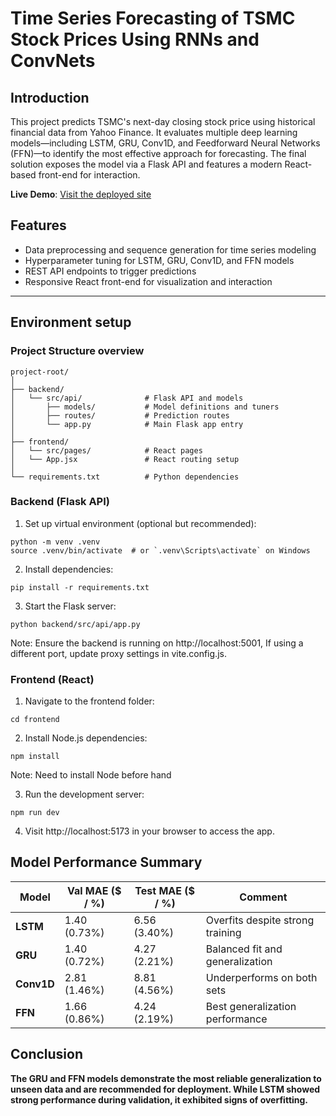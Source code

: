 # Time Series Forecasting of TSMC Stock Prices Using RNNs and ConvNets


## Introduction
This project predicts TSMC's next-day closing stock price using historical financial data from Yahoo Finance. It evaluates multiple deep learning models—including LSTM, GRU, Conv1D, and Feedforward Neural Networks (FFN)—to identify the most effective approach for forecasting. The final solution exposes the model via a Flask API and features a modern React-based front-end for interaction.

<strong>Live Demo</strong>: <a href="https://time-series-forecasting-of-tsmc-stock-3z6u.onrender.com/" target="_blank" rel="noopener noreferrer">Visit the deployed site</a>

## Features

- Data preprocessing and sequence generation for time series modeling
- Hyperparameter tuning for LSTM, GRU, Conv1D, and FFN models
- REST API endpoints to trigger predictions
- Responsive React front-end for visualization and interaction

---

## Environment setup

### Project Structure overview
```
project-root/
│
├── backend/
│   └── src/api/              # Flask API and models
│       ├── models/           # Model definitions and tuners
│       ├── routes/           # Prediction routes
│       └── app.py            # Main Flask app entry
│
├── frontend/
│   └── src/pages/            # React pages
│   └── App.jsx               # React routing setup
│
└── requirements.txt          # Python dependencies
```

### Backend (Flask API)

1. Set up virtual environment (optional but recommended):
```
python -m venv .venv
source .venv/bin/activate  # or `.venv\Scripts\activate` on Windows
```
2. Install dependencies:
```
pip install -r requirements.txt
```
3. Start the Flask server:
```
python backend/src/api/app.py
```
Note: Ensure the backend is running on http://localhost:5001, If using a different port, update proxy settings in vite.config.js. 




### Frontend (React)

1. Navigate to the frontend folder:
```
cd frontend
```

2. Install Node.js dependencies:
```
npm install
```
Note: Need to install Node before hand

3.	Run the development server:
```
npm run dev
```
4.	Visit http://localhost:5173 in your browser to access the app.

## Model Performance Summary

| **Model** | **Val MAE ($ / %)** | **Test MAE ($ / %)** | **Comment**                          |
|-----------|----------------------|------------------------|---------------------------------------|
| **LSTM**  | 1.40 (0.73%)         | 6.56 (3.40%)           |  Overfits despite strong training    |
| **GRU**   | 1.40 (0.72%)         | 4.27 (2.21%)           |  Balanced fit and generalization     |
| **Conv1D**| 2.81 (1.46%)         | 8.81 (4.56%)           | Underperforms on both sets          |
| **FFN**   | 1.66 (0.86%)         | 4.24 (2.19%)           | Best generalization performance      |


## Conclusion

**The GRU and FFN models demonstrate the most reliable generalization to unseen data and are recommended for deployment.
While LSTM showed strong performance during validation, it exhibited signs of overfitting.**
